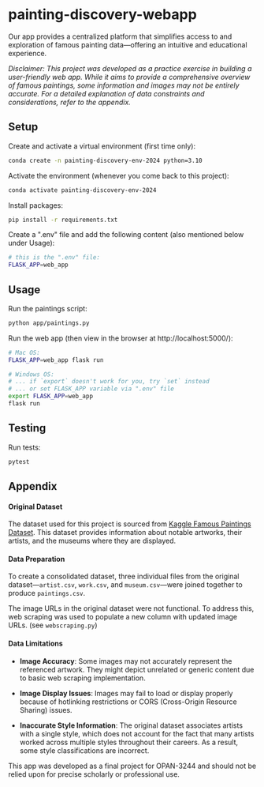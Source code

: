# painting-discovery-webapp

Our app provides a centralized platform that simplifies access to and exploration of famous painting data—offering an intuitive and educational experience.

_Disclaimer: This project was developed as a practice exercise in building a user-friendly web app. While it aims to provide a comprehensive overview of famous paintings, some information and images may not be entirely accurate. For a detailed explanation of data constraints and considerations, refer to the appendix._

## Setup

Create and activate a virtual environment (first time only):
```sh
conda create -n painting-discovery-env-2024 python=3.10
```

Activate the environment (whenever you come back to this project):
```sh
conda activate painting-discovery-env-2024
```

Install packages:
```sh
pip install -r requirements.txt
```


Create a ".env" file and add the following content (also mentioned below under Usage):

```sh
# this is the ".env" file:
FLASK_APP=web_app
```

## Usage

Run the paintings script:

```sh
python app/paintings.py
```

Run the web app (then view in the browser at http://localhost:5000/):

```sh
# Mac OS:
FLASK_APP=web_app flask run

# Windows OS:
# ... if `export` doesn't work for you, try `set` instead
# ... or set FLASK_APP variable via ".env" file
export FLASK_APP=web_app
flask run
```

## Testing

Run tests:

```sh
pytest
```

## Appendix

#### Original Dataset
The dataset used for this project is sourced from [Kaggle Famous Paintings Dataset](https://www.kaggle.com/datasets/mexwell/famous-paintings). This dataset provides information about notable artworks, their artists, and the museums where they are displayed.

#### Data Preparation
To create a consolidated dataset, three individual files from the original dataset—`artist.csv`, `work.csv`, and `museum.csv`—were joined together to produce `paintings.csv`. 

The image URLs in the original dataset were not functional. To address this, web scraping was used to populate a new column with updated image URLs. (see `webscraping.py`)

#### Data Limitations
- **Image Accuracy**: Some images may not accurately represent the referenced artwork. They might depict unrelated or generic content due to basic web scraping implementation.

- **Image Display Issues**: Images may fail to load or display properly because of hotlinking restrictions or CORS (Cross-Origin Resource Sharing) issues.

- **Inaccurate Style Information**: The original dataset associates artists with a single style, which does not account for the fact that many artists worked across multiple styles throughout their careers. As a result, some style classifications are incorrect. 

This app was developed as a final project for OPAN-3244 and should not be relied upon for precise scholarly or professional use.